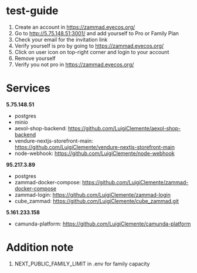# test-guide
1. Create an account in https://zammad.eyecos.org/
2. Go to http://5.75.148.51:3001/ and add yourself to Pro or Family Plan
3. Check your email for the invitation link
4. Verify yourself is pro by going to https://zammad.eyecos.org/
5. Click on user icon on top-right corner and login to your account
6. Remove yourself
7. Verify you not pro in https://zammad.eyecos.org/

# Services
**5.75.148.51**
  - postgres
  - minio
  - aexol-shop-backend: https://github.com/LuigiClemente/aexol-shop-backend
  - vendure-nextjs-storefront-main: https://github.com/LuigiClemente/vendure-nextjs-storefront-main
  - node-webhook: https://github.com/LuigiClemente/node-webhook

**95.217.3.89**
  - postgres
  - zammad-docker-compose: https://github.com/LuigiClemente/zammad-docker-compose
  - zammad-login: https://github.com/LuigiClemente/zammad-login
  - cube_zammad: https://github.com/LuigiClemente/cube_zammad.git

**5.161.233.158**
  - camunda-platform: https://github.com/LuigiClemente/camunda-platform

# Addition note
1. NEXT_PUBLIC_FAMILY_LIMIT in .env for family capacity
